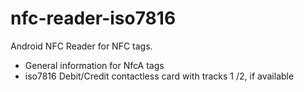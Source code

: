 # nfc-reader-iso7816
Android NFC Reader for NFC tags.

- General information for NfcA tags
- iso7816 Debit/Credit contactless card with tracks 1 /2, if available

